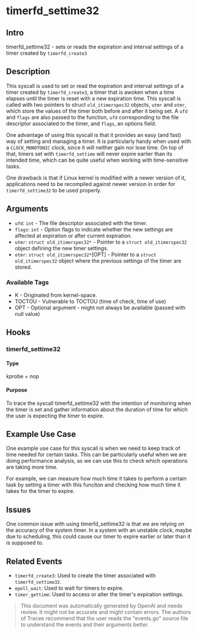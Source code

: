 
# timerfd_settime32

## Intro
timerfd_settime32 - sets or reads the expiration and interval settings of a timer created by `timerfd_create3`

## Description
This syscall is used to set or read the expiration and interval settings of a timer created by `timerfd_create3`, a timer that is awoken when a time elapses until the timer is reset with a new expiration time. This syscall is called with two pointers to struct `old_itimerspec32` objects, `utmr` and `otmr`, which store the values of the timer both before and after it being set. A `ufd` and `flags` are also passed to the function, `ufd` corresponding to the file descriptor associated to the timer, and `flags`, an options field.

One advantage of using this syscall is that it provides an easy (and fast) way of setting and managing a timer. It is particularly handy when used with a `CLOCK_MONOTONIC` clock, since it will neither gain nor lose time. On top of that, timers set with `timerfd_settime` will never expire earlier than its intended time, which can be quite useful when working with time-sensitive tasks.

One drawback is that if Linux kernel is modified with a newer version of it, applications need to be recompiled against newer version in order for `timerfd_settime32` to be used properly.

## Arguments
* `ufd`: `int` - The file descriptor associated with the timer.
* `flags`: `int` - Option flags to indicate whether the new settings are affected at expiration or after current expiration.
* `utmr`: `struct old_itimerspec32*` - Pointer to a `struct old_itimerspec32` object defining the new timer settings.
* `otmr`: `struct old_itimerspec32*`[OPT] - Pointer to a `struct old_itimerspec32` object where the previous settings of the timer are stored.

### Available Tags
* K - Originated from kernel-space.
* TOCTOU - Vulnerable to TOCTOU (time of check, time of use)
* OPT - Optional argument - might not always be available (passed with null value)

## Hooks
### timerfd_settime32
#### Type
kprobe + nop
#### Purpose
To trace the syscall timerfd_settime32 with the intention of monitoring when the timer is set and gather information about the duration of time for which the user is expecting the timer to expire.

## Example Use Case
One example use case for this syscall is when we need to keep track of time needed for certain tasks. This can be particularly useful when we are doing performance analysis, as we can use this to check which operations are taking more time.

For example, we can measure how much time it takes to perform a certain task by setting a timer with this funciton and checking how much time it takes for the timer to expire.

## Issues
One common issue with using timerfd_settime32 is that we are relying on the accuracy of the system timer. In a system with an unstable clock, maybe due to scheduling, this could cause our timer to expire earlier or later than it is supposed to.

## Related Events
* `timerfd_create3`: Used to create the timer associated with `timerfd_settime32`.
* `epoll_wait`: Used to wait for timers to expire. 
* `timer_gettime`: Used to access or alter the timer's expiration settings.

> This document was automatically generated by OpenAI and needs review. It might
> not be accurate and might contain errors. The authors of Tracee recommend that
> the user reads the "events.go" source file to understand the events and their
> arguments better.
